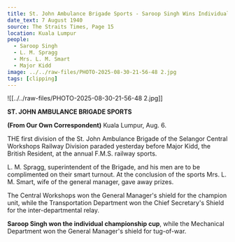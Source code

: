 ```yaml
---
title: St. John Ambulance Brigade Sports - Saroop Singh Wins Individual Championship
date_text: 7 August 1940
source: The Straits Times, Page 15
location: Kuala Lumpur
people:
  - Saroop Singh
  - L. M. Spragg
  - Mrs. L. M. Smart
  - Major Kidd
image: ../../raw-files/PHOTO-2025-08-30-21-56-48 2.jpg
tags: [clipping]
---
```


![[../../raw-files/PHOTO-2025-08-30-21-56-48 2.jpg]]

**ST. JOHN AMBULANCE BRIGADE SPORTS**

**(From Our Own Correspondent)**
Kuala Lumpur, Aug. 6.

THE first division of the St. John Ambulance Brigade of the Selangor Central Workshops Railway Division paraded yesterday before Major Kidd, the British Resident, at the annual F.M.S. railway sports.

L. M. Spragg, superintendent of the Brigade, and his men are to be complimented on their smart turnout. At the conclusion of the sports Mrs. L. M. Smart, wife of the general manager, gave away prizes.

The Central Workshops won the General Manager's shield for the champion unit, while the Transportation Department won the Chief Secretary's Shield for the inter-departmental relay.

**Saroop Singh won the individual championship cup**, while the Mechanical Department won the General Manager's shield for tug-of-war.